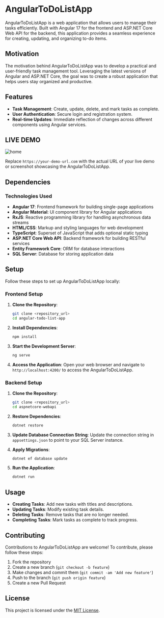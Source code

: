 # AngularToDoListApp

AngularToDoListApp is a web application that allows users to manage their tasks efficiently. Built with Angular 17 for the frontend and ASP.NET Core Web API for the backend, this application provides a seamless experience for creating, updating, and organizing to-do items.

## Motivation

The motivation behind AngularToDoListApp was to develop a practical and user-friendly task management tool. Leveraging the latest versions of Angular and ASP.NET Core, the goal was to create a robust application that helps users stay organized and productive.

## Features

- **Task Management**: Create, update, delete, and mark tasks as complete.
- **User Authentication**: Secure login and registration system.
- **Real-time Updates**: Immediate reflection of changes across different components using Angular services.

## LIVE DEMO

![home](https://your-demo-url.com)

Replace `https://your-demo-url.com` with the actual URL of your live demo or screenshot showcasing the AngularToDoListApp.

## Dependencies

### Technologies Used

- **Angular 17**: Frontend framework for building single-page applications
- **Angular Material**: UI component library for Angular applications
- **RxJS**: Reactive programming library for handling asynchronous data streams
- **HTML/CSS**: Markup and styling languages for web development
- **TypeScript**: Superset of JavaScript that adds optional static typing
- **ASP.NET Core Web API**: Backend framework for building RESTful services
- **Entity Framework Core**: ORM for database interactions
- **SQL Server**: Database for storing application data

## Setup

Follow these steps to set up AngularToDoListApp locally:

### Frontend Setup

1. **Clone the Repository**: 
    ```bash
    git clone <repository_url>
    cd angular-todo-list-app
    ```

2. **Install Dependencies**: 
    ```bash
    npm install
    ```

3. **Start the Development Server**: 
    ```bash
    ng serve
    ```

4. **Access the Application**: 
    Open your web browser and navigate to `http://localhost:4200/` to access the AngularToDoListApp.

### Backend Setup

1. **Clone the Repository**: 
    ```bash
    git clone <repository_url>
    cd aspnetcore-webapi
    ```

2. **Restore Dependencies**: 
    ```bash
    dotnet restore
    ```

3. **Update Database Connection String**: 
    Update the connection string in `appsettings.json` to point to your SQL Server instance.

4. **Apply Migrations**: 
    ```bash
    dotnet ef database update
    ```

5. **Run the Application**: 
    ```bash
    dotnet run
    ```

## Usage

- **Creating Tasks**: Add new tasks with titles and descriptions.
- **Updating Tasks**: Modify existing task details.
- **Deleting Tasks**: Remove tasks that are no longer needed.
- **Completing Tasks**: Mark tasks as complete to track progress.

## Contributing

Contributions to AngularToDoListApp are welcome! To contribute, please follow these steps:

1. Fork the repository
2. Create a new branch (`git checkout -b feature`)
3. Make changes and commit them (`git commit -am 'Add new feature'`)
4. Push to the branch (`git push origin feature`)
5. Create a new Pull Request

## License

This project is licensed under the [MIT License](LICENSE).

